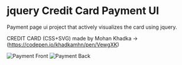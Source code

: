 # jquery Credit Card Payment UI
 Payment page ui project that actively visualizes the card using jquery.
 
CREDIT CARD (CSS+SVG) made by Mohan Khadka -> (https://codepen.io/khadkamhn/pen/VewgXK)
 
![Payment Front](https://user-images.githubusercontent.com/50488386/216600093-b5912b92-e77b-45dc-8bcb-f1fc15857de2.png)
![Payment Back](https://user-images.githubusercontent.com/50488386/216600109-fcbfb171-3cdf-41ea-aba5-61ebb5dd134e.png)
